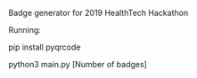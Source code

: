 Badge generator for 2019 HealthTech Hackathon

Running:

pip install pyqrcode

python3 main.py [Number of badges]
